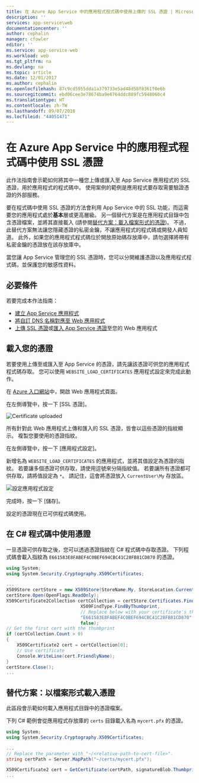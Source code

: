 ```yaml
---
title: 在 Azure App Service 中的應用程式程式碼中使用上傳的 SSL 憑證 | Microsoft Docs
description: ''
services: app-service\web
documentationcenter: ''
author: cephalin
manager: cfowler
editor: ''
ms.service: app-service-web
ms.workload: web
ms.tgt_pltfrm: na
ms.devlang: na
ms.topic: article
ms.date: 12/01/2017
ms.author: cephalin
ms.openlocfilehash: 87c9cd5955dda1a379733e5ad48d58f8361f0e6b
ms.sourcegitcommit: ebd06cee3e78674ba9e6764ddc889fc5948060c4
ms.translationtype: HT
ms.contentlocale: zh-TW
ms.lasthandoff: 09/07/2018
ms.locfileid: "44051471"
---
```

# <a name="use-an-ssl-certificate-in-your-application-code-in-azure-app-service"></a>在 Azure App Service 中的應用程式程式碼中使用 SSL 憑證

此作法指南會示範如何將其中一種您上傳或匯入至 App Service 應用程式的 SSL 憑證，用於應用程式的程式碼中。 使用案例的範例是應用程式要存取需要驗證憑證的外部服務。 

要在程式碼中使用 SSL 憑證的方法會利用 App Service 中的 SSL 功能，而這需要您的應用程式處於**基本**層或更高層級。 另一個替代方案是在應用程式目錄中包含憑證檔案，並將其直接載入 (請參閱[替代方案：載入檔案形式的憑證](#file))。 不過，此替代方案無法讓您隱藏憑證的私密金鑰，不讓應用程式的程式碼或開發人員知道。 此外，如果您的應用程式程式碼位於開放原始碼存放庫中，請勿選擇將帶有私密金鑰的憑證放在該存放庫中。

當您讓 App Service 管理您的 SSL 憑證時，您可以分開維護憑證以及應用程式程式碼，並保護您的敏感性資料。

## <a name="prerequisites"></a>必要條件

若要完成本作法指南：

- [建立 App Service 應用程式](/azure/app-service/)
- [將自訂 DNS 名稱對應至 Web 應用程式](app-service-web-tutorial-custom-domain.md)
- [上傳 SSL 憑證](app-service-web-tutorial-custom-ssl.md)或[匯入 App Service 憑證](web-sites-purchase-ssl-web-site.md)至您的 Web 應用程式


## <a name="load-your-certificates"></a>載入您的憑證

若要使用上傳至或匯入至 App Service 的憑證，請先讓該憑證可供您的應用程式程式碼存取。 您可以使用 `WEBSITE_LOAD_CERTIFICATES` 應用程式設定來完成此動作。

在 <a href="https://portal.azure.com" target="_blank">Azure 入口網站</a>中，開啟 Web 應用程式頁面。

在左側導覽中，按一下 [SSL 憑證]。

![Certificate uploaded](./media/app-service-web-tutorial-custom-ssl/certificate-uploaded.png)

所有針對此 Web 應用程式上傳和匯入的 SSL 憑證，皆會以這些憑證的指紋顯示。 複製您要使用的憑證指紋。

在左側導覽中，按一下 [應用程式設定]。

新增名為 `WEBSITE_LOAD_CERTIFICATES` 的應用程式，並將其值設定為憑證的指紋。 若要讓多個憑證可供存取，請使用逗號來分隔指紋值。 若要讓所有憑證都可供存取，請將值設定為 `*`。 請記住，這會將憑證放入 `CurrentUser\My` 存放區。

![設定應用程式設定](./media/app-service-web-ssl-cert-load/configure-app-setting.png)

完成時，按一下 [儲存]。

設定的憑證現在已可供程式碼使用。

## <a name="use-certificate-in-c-code"></a>在 C# 程式碼中使用憑證

一旦憑證可供存取之後，您可以透過憑證指紋在 C# 程式碼中存取憑證。 下列程式碼會載入指紋為 `E661583E8FABEF4C0BEF694CBC41C28FB81CD870` 的憑證。

```csharp
using System;
using System.Security.Cryptography.X509Certificates;

...
X509Store certStore = new X509Store(StoreName.My, StoreLocation.CurrentUser);
certStore.Open(OpenFlags.ReadOnly);
X509Certificate2Collection certCollection = certStore.Certificates.Find(
                            X509FindType.FindByThumbprint,
                            // Replace below with your certificate's thumbprint
                            "E661583E8FABEF4C0BEF694CBC41C28FB81CD870",
                            false);
// Get the first cert with the thumbprint
if (certCollection.Count > 0)
{
    X509Certificate2 cert = certCollection[0];
    // Use certificate
    Console.WriteLine(cert.FriendlyName);
}
certStore.Close();
...
```

<a name="file"></a>
## <a name="alternative-load-certificate-as-a-file"></a>替代方案：以檔案形式載入憑證

此區段會示範如何載入應用程式目錄中的憑證檔案。 

下列 C# 範例會從應用程式存放庫的 `certs` 目錄載入名為 `mycert.pfx` 的憑證。

```csharp
using System;
using System.Security.Cryptography.X509Certificates;

...
// Replace the parameter with "~/<relative-path-to-cert-file>".
string certPath = Server.MapPath("~/certs/mycert.pfx");

X509Certificate2 cert = GetCertificate(certPath, signatureBlob.Thumbprint);
...
```

